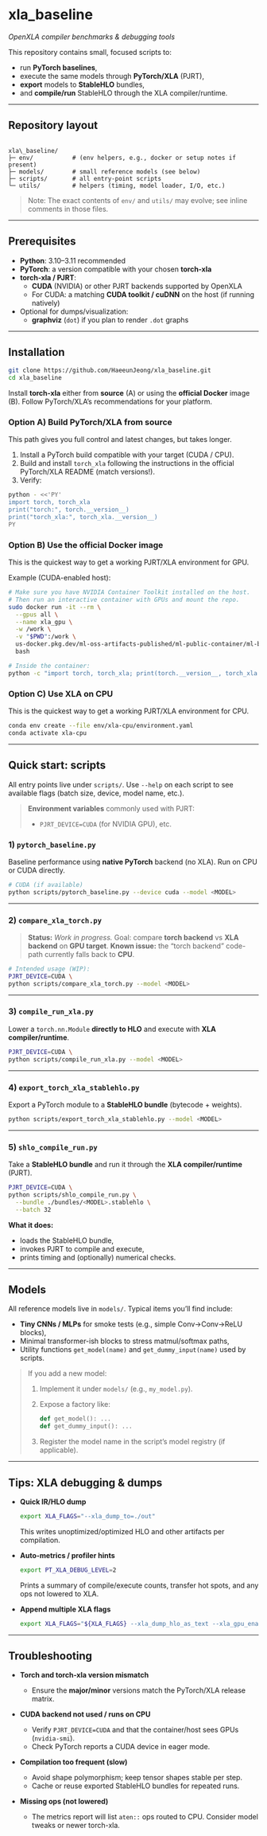 # xla_baseline

_OpenXLA compiler benchmarks & debugging tools_

This repository contains small, focused scripts to:
- run **PyTorch baselines**,
- execute the same models through **PyTorch/XLA** (PJRT),
- **export** models to **StableHLO** bundles,
- and **compile/run** StableHLO through the XLA compiler/runtime.

---
## Repository layout

```

xla\_baseline/
├─ env/           # (env helpers, e.g., docker or setup notes if present)
├─ models/        # small reference models (see below)
├─ scripts/       # all entry-point scripts
└─ utils/         # helpers (timing, model loader, I/O, etc.)

````

> Note: The exact contents of `env/` and `utils/` may evolve; see inline comments in those files.

---

## Prerequisites

- **Python**: 3.10–3.11 recommended
- **PyTorch**: a version compatible with your chosen **torch-xla**
- **torch-xla / PJRT**:
  - **CUDA** (NVIDIA) or other PJRT backends supported by OpenXLA
  - For CUDA: a matching **CUDA toolkit / cuDNN** on the host (if running natively)
- Optional for dumps/visualization:
  - **graphviz** (`dot`) if you plan to render `.dot` graphs

---

## Installation

```bash
git clone https://github.com/HaeeunJeong/xla_baseline.git
cd xla_baseline
````

Install **torch-xla** either from **source** (A) or using the **official Docker** image (B). Follow PyTorch/XLA’s recommendations for your platform.

### Option A) Build PyTorch/XLA from source

This path gives you full control and latest changes, but takes longer.

1. Install a PyTorch build compatible with your target (CUDA / CPU).
2. Build and install `torch_xla` following the instructions in the official PyTorch/XLA README (match versions!).
3. Verify:

```bash
python - <<'PY'
import torch, torch_xla
print("torch:", torch.__version__)
print("torch_xla:", torch_xla.__version__)
PY
```

### Option B) Use the official Docker image

This is the quickest way to get a working PJRT/XLA environment for GPU.

Example (CUDA-enabled host):

```bash
# Make sure you have NVIDIA Container Toolkit installed on the host.
# Then run an interactive container with GPUs and mount the repo.
sudo docker run -it --rm \
  --gpus all \
  --name xla_gpu \
  -w /work \
  -v "$PWD":/work \
  us-docker.pkg.dev/ml-oss-artifacts-published/ml-public-container/ml-build:latest \
  bash

# Inside the container:
python -c "import torch, torch_xla; print(torch.__version__, torch_xla.__version__)"
```

### Option C) Use XLA on CPU

This is the quickest way to get a working PJRT/XLA environment for CPU.

```bash
conda env create --file env/xla-cpu/environment.yaml
conda activate xla-cpu
```

---

## Quick start: scripts

All entry points live under `scripts/`. Use `--help` on each script to see available flags (batch size, device, model name, etc.).

> **Environment variables** commonly used with PJRT:
>
> * `PJRT_DEVICE=CUDA` (for NVIDIA GPU), etc.

### 1) `pytorch_baseline.py`

Baseline performance using **native PyTorch** backend (no XLA). Run on CPU or CUDA directly.

```bash
# CUDA (if available)
python scripts/pytorch_baseline.py --device cuda --model <MODEL>
```
---

### 2) `compare_xla_torch.py`

> **Status:** *Work in progress.*
> Goal: compare **torch backend** vs **XLA backend** on **GPU target**.
> **Known issue:** the “torch backend” code-path currently falls back to **CPU**.

```bash
# Intended usage (WIP):
PJRT_DEVICE=CUDA \
python scripts/compare_xla_torch.py --model <MODEL>
```
---

### 3) `compile_run_xla.py`

Lower a `torch.nn.Module` **directly to HLO** and execute with **XLA compiler/runtime**.

```bash
PJRT_DEVICE=CUDA \
python scripts/compile_run_xla.py --model <MODEL>
```
---

### 4) `export_torch_xla_stablehlo.py`

Export a PyTorch module to a **StableHLO bundle** (bytecode + weights).

```bash
python scripts/export_torch_xla_stablehlo.py --model <MODEL>
```
---
### 5) `shlo_compile_run.py`

Take a **StableHLO bundle** and run it through the **XLA compiler/runtime** (PJRT).

```bash
PJRT_DEVICE=CUDA \
python scripts/shlo_compile_run.py \
  --bundle ./bundles/<MODEL>.stablehlo \
  --batch 32
```

**What it does:**

* loads the StableHLO bundle,
* invokes PJRT to compile and execute,
* prints timing and (optionally) numerical checks.

---

## Models

All reference models live in `models/`. Typical items you’ll find include:

* **Tiny CNNs / MLPs** for smoke tests (e.g., simple Conv→Conv→ReLU blocks),
* Minimal transformer-ish blocks to stress matmul/softmax paths,
* Utility functions `get_model(name)` and `get_dummy_input(name)` used by scripts.

> If you add a new model:
>
> 1. Implement it under `models/` (e.g., `my_model.py`).
> 2. Expose a factory like:
>
>    ```python
>    def get_model(): ...
>    def get_dummy_input(): ...
>    ```
> 3. Register the model name in the script’s model registry (if applicable).

---

## Tips: XLA debugging & dumps

* **Quick IR/HLO dump**

  ```bash
  export XLA_FLAGS="--xla_dump_to=./out"
  ```

  This writes unoptimized/optimized HLO and other artifacts per compilation.

* **Auto-metrics / profiler hints**

  ```bash
  export PT_XLA_DEBUG_LEVEL=2
  ```

  Prints a summary of compile/execute counts, transfer hot spots, and any ops not lowered to XLA.

* **Append multiple XLA flags**

  ```bash
  export XLA_FLAGS="${XLA_FLAGS} --xla_dump_hlo_as_text --xla_gpu_enable_latency_hiding_scheduler=true"
  ```

---

## Troubleshooting

* **Torch and torch-xla version mismatch**

  * Ensure the **major/minor** versions match the PyTorch/XLA release matrix.
* **CUDA backend not used / runs on CPU**

  * Verify `PJRT_DEVICE=CUDA` and that the container/host sees GPUs (`nvidia-smi`).
  * Check PyTorch reports a CUDA device in eager mode.
* **Compilation too frequent (slow)**

  * Avoid shape polymorphism; keep tensor shapes stable per step.
  * Cache or reuse exported StableHLO bundles for repeated runs.
* **Missing ops (not lowered)**

  * The metrics report will list `aten::` ops routed to CPU. Consider model tweaks or newer torch-xla.
